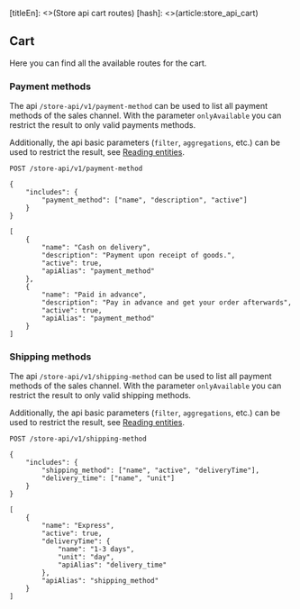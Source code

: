[titleEn]: <>(Store api cart routes)
[hash]: <>(article:store_api_cart)

## Cart
Here you can find all the available routes for the cart.

### Payment methods

The api `/store-api/v1/payment-method` can be used to list all payment methods of the sales channel.
With the parameter `onlyAvailable` you can restrict the result to only valid payments methods.

Additionally, the api basic parameters (`filter`, `aggregations`, etc.) can be used to restrict the result, see [Reading entities](./../40-admin-api-guide/20-reading-entities.md).

```
POST /store-api/v1/payment-method

{
    "includes": {
        "payment_method": ["name", "description", "active"]
    }
}

[
    {
        "name": "Cash on delivery",
        "description": "Payment upon receipt of goods.",
        "active": true,
        "apiAlias": "payment_method"
    },
    {
        "name": "Paid in advance",
        "description": "Pay in advance and get your order afterwards",
        "active": true,
        "apiAlias": "payment_method"
    }
]
```

### Shipping methods

The api `/store-api/v1/shipping-method` can be used to list all payment methods of the sales channel.
With the parameter `onlyAvailable` you can restrict the result to only valid shipping methods.

Additionally, the api basic parameters (`filter`, `aggregations`, etc.) can be used to restrict the result, see [Reading entities](./../40-admin-api-guide/20-reading-entities.md).

```
POST /store-api/v1/shipping-method

{
    "includes": {
        "shipping_method": ["name", "active", "deliveryTime"],
        "delivery_time": ["name", "unit"]
    }
}

[
    {
        "name": "Express",
        "active": true,
        "deliveryTime": {
            "name": "1-3 days",
            "unit": "day",
            "apiAlias": "delivery_time"
        },
        "apiAlias": "shipping_method"
    }
]
```
